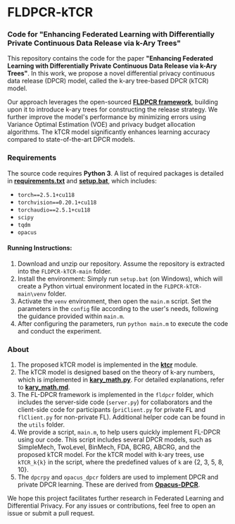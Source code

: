 # FLDPCR-kTCR
### Code for "Enhancing Federated Learning with Differentially Private Continuous Data Release via k-Ary Trees"

This repository contains the code for the paper **"Enhancing Federated Learning with Differentially Private Continuous Data Release via k-Ary Trees"**. In this work, we propose a novel differential privacy continuous data release (DPCR) model, called the k-ary tree-based DPCR (kTCR) model.

Our approach leverages the open-sourced [**FLDPCR framework**](https://github.com/imcjp/FLDPCR), building upon it to introduce k-ary trees for constructing the release strategy. We further improve the model's performance by minimizing errors using Variance Optimal Estimation (VOE) and privacy budget allocation algorithms. The kTCR model significantly enhances learning accuracy compared to state-of-the-art DPCR models.

### Requirements

The source code requires **Python 3**. A list of required packages is detailed in [**requirements.txt**](requirements.txt) and [**setup.bat**](setup.bat), which includes:

- `torch==2.5.1+cu118`
- `torchvision==0.20.1+cu118`
- `torchaudio==2.5.1+cu118`
- `scipy`
- `tqdm`
- `opacus`

#### Running Instructions:

1. Download and unzip our repository. Assume the repository is extracted into the `FLDPCR-kTCR-main` folder.
2. Install the environment: Simply run `setup.bat` (on Windows), which will create a Python virtual environment located in the `FLDPCR-kTCR-main\venv` folder.
3. Activate the `venv` environment, then open the `main.m` script. Set the parameters in the `config` file according to the user's needs, following the guidance provided within `main.m`.
4. After configuring the parameters, run `python main.m` to execute the code and conduct the experiment.


### About

1. The proposed kTCR model is implemented in the [**ktcr**](dpcrpy/treeMethods/ktcr) module.
2. The kTCR model is designed based on the theory of k-ary numbers, which is implemented in [**kary_math.py**](dpcrpy/treeMethods/ktcr/utils/kary_math.py). For detailed explanations, refer to [**kary_math.md**](dpcrpy/treeMethods/ktcr/utils/kary_math.md).
3. The FL-DPCR framework is implemented in the `fldpcr` folder, which includes the server-side code (`server.py`) for collaborators and the client-side code for participants (`priClient.py` for private FL and `flClient.py` for non-private FL). Additional helper code can be found in the `utils` folder.
4. We provide a script, `main.m`, to help users quickly implement FL-DPCR using our code. This script includes several DPCR models, such as SimpleMech, TwoLevel, BinMech, FDA, BCRG, ABCRG, and the proposed kTCR model. For the kTCR model with k-ary trees, use `kTCR_k{k}` in the script, where the predefined values of `k` are {2, 3, 5, 8, 10}.
5. The `dpcrpy` and `opacus_dpcr` folders are used to implement DPCR and private DPCR learning. These are derived from [**Opacus-DPCR**](https://github.com/imcjp/Opacus-DPCR).

We hope this project facilitates further research in Federated Learning and Differential Privacy. For any issues or contributions, feel free to open an issue or submit a pull request.
